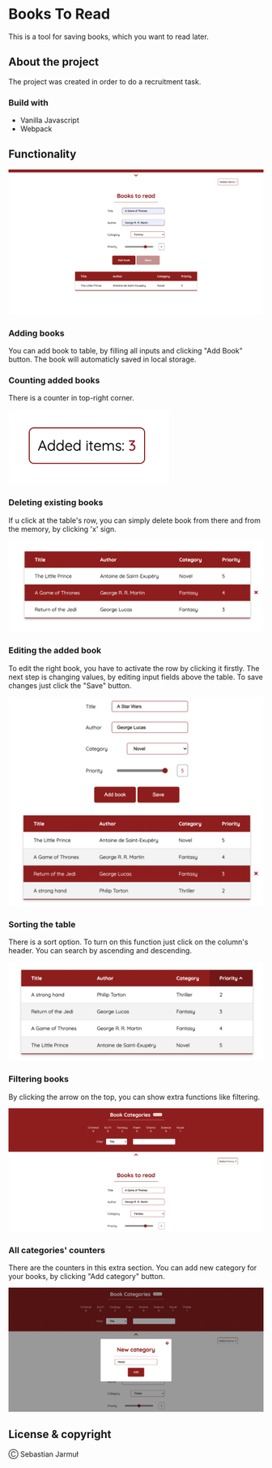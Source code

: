 # Books To Read

This is a tool for saving books, which you want to read later.

## About the project

The project was created in order to do a recruitment task.

### Build with

- Vanilla Javascript
- Webpack

## Functionality

![Adding books](https://github.com/sbkjarmul/book-to-read/blob/master/screens/1.jpg)

### Adding books

You can add book to table, by filling all inputs and clicking "Add Book" button. The book will automaticly saved in local storage.

### Counting added books

There is a counter in top-right corner.

![Counting books](https://github.com/sbkjarmul/book-to-read/blob/master/screens/3.jpg)

### Deleting existing books

If u click at the table's row, you can simply delete book from there and from the memory, by clicking 'x' sign.

![Deleting books](https://github.com/sbkjarmul/book-to-read/blob/master/screens/2.jpg)

### Editing the added book

To edit the right book, you have to activate the row by clicking it firstly. The next step is changing values, by editing input fields above the table. To save changes just click the "Save" button.

![Editing](https://github.com/sbkjarmul/book-to-read/blob/master/screens/7.jpg)

### Sorting the table

There is a sort option. To turn on this function just click on the column's header. You can search by ascending and descending.

![Sorting the table](https://github.com/sbkjarmul/book-to-read/blob/master/screens/6.jpg)

### Filtering books

By clicking the arrow on the top, you can show extra functions like filtering.

![Extra functions](https://github.com/sbkjarmul/book-to-read/blob/master/screens/4.jpg)

### All categories' counters

There are the counters in this extra section. You can add new category for your books, by clicking "Add category" button.

![Categories` counters](https://github.com/sbkjarmul/book-to-read/blob/master/screens/5.jpg)

## License & copyright

Ⓒ Sebastian Jarmuł
